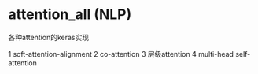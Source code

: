 # attention_all (NLP)
各种attention的keras实现

1 soft-attention-alignment
2 co-attention
3 层级attention
4 multi-head self-attention
